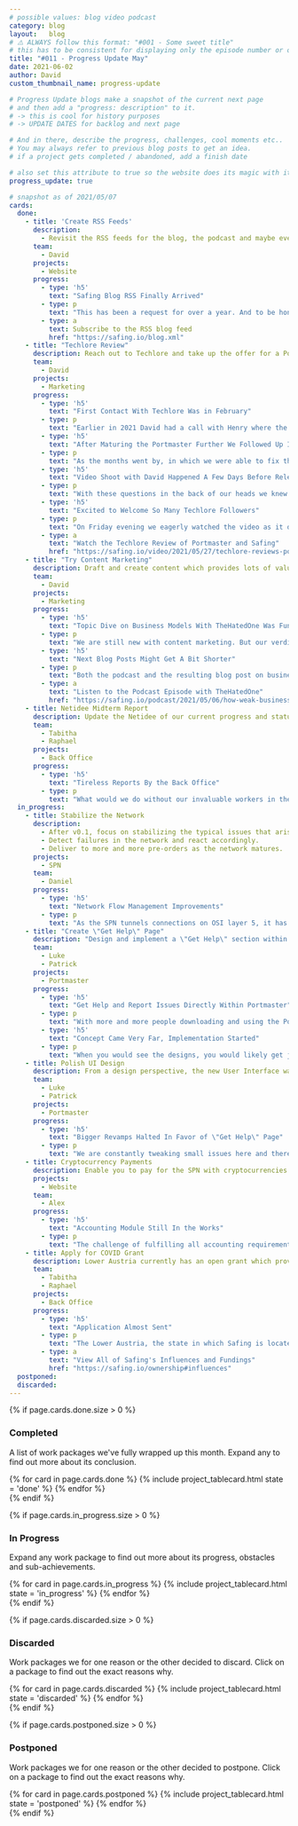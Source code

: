 ```yaml
---
# possible values: blog video podcast
category: blog
layout:   blog
# ⚠️ ALWAYS follow this format: "#001 - Some sweet title"
# this has to be consistent for displaying only the episode number or only the title
title: "#011 - Progress Update May"
date: 2021-06-02
author: David
custom_thumbnail_name: progress-update

# Progress Update blogs make a snapshot of the current next page
# and then add a "progress: description" to it.
# -> this is cool for history purposes
# -> UPDATE DATES for backlog and next page

# And in there, describe the progress, challenges, cool moments etc..
# You may always refer to previous blog posts to get an idea.
# if a project gets completed / abandoned, add a finish date

# also set this attribute to true so the website does its magic with it
progress_update: true

# snapshot as of 2021/05/07
cards:
  done:
    - title: 'Create RSS Feeds'
      description:
        - Revisit the RSS feeds for the blog, the podcast and maybe even the newsletter. We'll see. Make them work.
      team:
        - David
      projects:
        - Website
      progress:
        - type: 'h5'
          text: "Safing Blog RSS Finally Arrived"
        - type: p
          text: "This has been a request for over a year. And to be honest, the reason we never added this was kinda silly: Since progress update posts (like the one you are reading now) heavily rely on CSS tricks in order to support noJS, a RSS reader cannot properly format the progress update. Instead it displays a rather broken blog post. With no easy solution in sight, the RSS feed just got postponed indefinitely. But after finally revisiting this topic we came up with a simple solution. Just add a disclaimer to progress update posts that they are only viewable in the web-view. Problem solved. Proper communication, and finally a RSS feed everyone can subscribe to."
        - type: a
          text: Subscribe to the RSS blog feed
          href: "https://safing.io/blog.xml"
    - title: "Techlore Review"
      description: Reach out to Techlore and take up the offer for a Portmaster/Safing review. Prepare everything as best as we can so the experience is smooth to increase the chances of a positive verdict.
      team:
        - David
      projects:
        - Marketing
      progress:
        - type: 'h5'
          text: "First Contact With Techlore Was in February"
        - type: p
          text: "Earlier in 2021 David had a call with Henry where the offer of an external review came up. Henry was very clear: there was no way we could influence anything they researched, said, or what the overall \"verdict\" they would give of Safing and the products. Given the state of the Portmaster at that time, we did not feel confident our product was ready to be tested and investigated. We asked if we could follow up at a later point, which was fine with them."
        - type: 'h5'
          text: "After Maturing the Portmaster Further We Followed Up In Late April"
        - type: p
          text: "As the months went by, in which we were able to fix the Portmaster's rough bugs and issues with our earliest adopters, we slowly came to a point where we felt satisfied enough for a review. David contacted Henry and said we would be ready in May. After some back and forth Henry communicated Techlore's timeline on the matter, video scheduled to be released on May the 21st. Now this was really going to happen. We were both excited and nervous: Techlore is a known voice in the privacy community, which is 100% our target group. What would they think? Would they like what they saw?"
        - type: 'h5'
          text: "Video Shoot with David Happened A Few Days Before Release"
        - type: p
          text: "With these questions in the back of our heads we knew we could not do more than just wait and see - and it does not get boring at Safing anyway, our work-stack is always piled high. The week before the release Henry reached out and asked if one of us would feel comfortable to be on camera and answer some questions. David agreed and scheduled the recording for Monday before the video dropped. Questions were sent beforehand and after the shot Techlore cut and edited parts into the video as they saw fit."
        - type: 'h5'
          text: "Excited to Welcome So Many Techlore Followers"
        - type: p
          text: "On Friday evening we eagerly watched the video as it dropped and were thrilled seeing the Techlore team liked what they found at Safing. And so many viewers came by and gave the Portmaster a shot. We are super thankful for all the reports and feedback we have received through this channel! It was an intense weekend, but that was a nice problem to have. Thanks Techlore For the Review - continue doing you!"
        - type: a
          text: "Watch the Techlore Review of Portmaster and Safing"
          href: "https://safing.io/video/2021/05/27/techlore-reviews-portmaster-safing/"
    - title: "Try Content Marketing"
      description: Draft and create content which provides lots of value to the readers. Co-op with others from the scene, participate in the discussion and through that, indirectly spread the awareness of Safing.
      team:
        - David
      projects:
        - Marketing
      progress:
        - type: 'h5'
          text: "Topic Dive on Business Models With TheHatedOne Was Fun"
        - type: p
          text: "We are still new with content marketing. But our verdict on the matter is that it is fun to do. The research on the matter and the discussion with TheHatedOne was really valuable to us, and we hope for our readers and listeners too. We definitely want to make more of these. With whom? Well, you will have to wait and see - and feel free to reach out, we always enjoy connecting with other advocates from the scene who might want to join a talk."
        - type: 'h5'
          text: "Next Blog Posts Might Get A Bit Shorter"
        - type: p
          text: "Both the podcast and the resulting blog post on business models got really long. And while I (David) have no issue with a longer podcast episode, I want to experiment a bit more with shorter blog posts. Deliver the point with fewer words. We will see what happens, but for now this trial is completed. We will keep you posted - oh, and you can always just subscribe to the RSS feed now ;)"
        - type: a
          text: "Listen to the Podcast Episode with TheHatedOne"
          href: "https://safing.io/podcast/2021/05/06/how-weak-business-models-corrupt-privacy-projects/"
    - title: Netidee Midterm Report
      description: Update the Netidee of our current progress and status. Also write blog posts for the netidee platform.
      team:
        - Tabitha
        - Raphael
      projects:
        - Back Office
      progress:
        - type: 'h5'
          text: "Tireless Reports By the Back Office"
        - type: p
          text: "What would we do without our invaluable workers in the back office? This month we submitted the midterm report of the current grant period with Netidee. Short side-story, Netidee was our first ever granter. Only with them were we able to kick things off. Super thankful for their grants who cover some of the research costs to this day!"
  in_progress:
    - title: Stabilize the Network
      description:
        - After v0.1, focus on stabilizing the typical issues that arise with early software. Fix bugs, improve performance & stability.
        - Detect failures in the network and react accordingly.
        - Deliver to more and more pre-orders as the network matures.
      projects:
        - SPN
      team:
        - Daniel
      progress:
        - type: 'h5'
          text: "Network Flow Management Improvements"
        - type: p
          text: "As the SPN tunnels connections on OSI layer 5, it has to take care of network flow and congestion management itself. Taking this further, as the SPN allows the creation of multi-hop tunnels that split mid-way in a tree like fashion, the network flow management has to keep tabs on all these buffers in order to guarantee smooth passage through the network at all times. Daniel found some flaws in an earlier design and started improving this vital aspect of the SPN this month."
    - title: "Create \"Get Help\" Page"
      description: "Design and implement a \"Get Help\" section within the Portmaster so users can easily get help with issues or even smoothly report issues directly within the app."
      team:
        - Luke
        - Patrick
      projects:
        - Portmaster
      progress:
        - type: 'h5'
          text: "Get Help and Report Issues Directly Within Portmaster"
        - type: p
          text: "With more and more people downloading and using the Portmaster, it became clear that not too many users give feedback via GitHub or mail. This is totally fine, since not everybody is geeky enough to join and understand GitHub. But we do want to include as many views as possible. That is why we Luke and Patrick are working on a feature where it is not only possible to easily get help from within the Portmaster, but also send us bug reports and suggestions with a few clicks. No account required."
        - type: 'h5'
          text: "Concept Came Very Far, Implementation Started"
        - type: p
          text: "When you would see the designs, you would likely get just as excited as we are. We cannot describe everything this big feature will include, as it is best shown. But so much be told already: the designs are 🔥 and Patrick already started implementing parts of it. Stay tuned!"
    - title: Polish UI Design
      description: From a design perspective, the new User Interface was simply the minimal viable product. Go through each page and element in order to bring it up to speed with the concept design.
      team:
        - Luke
        - Patrick
      projects:
        - Portmaster
      progress:
        - type: 'h5'
          text: "Bigger Revamps Halted In Favor of \"Get Help\" Page"
        - type: p
          text: "We are constantly tweaking small issues here and there, but bigger revamps in the UI will have to wait until the \"Get Help\" page is launched."
    - title: Cryptocurrency Payments
      description: Enable you to pay for the SPN with cryptocurrencies such as Bitcoin, Ethereum and Monero
      projects:
        - Website
      team:
        - Alex
      progress:
        - type: 'h5'
          text: "Accounting Module Still In the Works"
        - type: p
          text: "The challenge of fulfilling all accounting requirements for crypto payments is still in the works. Alex already completed an extensive specification of the feature and is currently working on implementation. We will keep you in the loop."
    - title: Apply for COVID Grant
      description: Lower Austria currently has an open grant which provides funds to companies who are making positive efforts within the COVID pandemic. With so much of our lives moving online, online privacy is becoming more important than ever. Apply for this grant.
      team:
        - Tabitha
        - Raphael
      projects:
        - Back Office
      progress:
        - type: 'h5'
          text: "Application Almost Sent"
        - type: p
          text: "The Lower Austria, the state in which Safing is located, opened up a grant for companies who work on positive efforts within the COVID pandemic. With so much of our lives going digital, online privacy has become more important than ever. Tabi and Raphael worked on applying and it is to be seen whether they accept us or not. If we receive money from them, we will naturally update our influences section."
        - type: a
          text: "View All of Safing's Influences and Fundings"
          href: "https://safing.io/ownership#influences"
  postponed:
  discarded:
---
```



<div>
  {% if page.cards.done.size > 0 %}
    <div class="pt-12">
      <div style="max-width: 750px; margin-top: 3rem; margin: auto;">
        <h3 >Completed</h3>
        <p>A list of work packages we've fully wrapped up this month. Expand any to find out more about its conclusion.</p>
      </div>
      <div class="pt-10 blogwrapper">
        {% for card in page.cards.done %}
          {% include project_tablecard.html state = 'done' %}
        {% endfor %}
      </div>
    </div>
  {% endif %}

  {% if page.cards.in_progress.size > 0 %}
    <div class="pt-12">
      <div style="max-width: 750px; margin-top: 3rem; margin: auto;">
        <h3 >In Progress</h3>
        <p>Expand any work package to find out more about its progress, obstacles and sub-achievements.</p>
      </div>
      <div class="pt-10 blogwrapper">
        {% for card in page.cards.in_progress %}
          {% include project_tablecard.html state = 'in_progress' %}
        {% endfor %}
      </div>
    </div>
  {% endif %}

  {% if page.cards.discarded.size > 0 %}
    <div class="pt-12">
      <div style="max-width: 750px; margin-top: 3rem; margin: auto;">
        <h3 >Discarded</h3>
        <p>Work packages we for one reason or the other decided to discard. Click on a package to find out the exact reasons why.</p>
      </div>
      <div class="pt-10 blogwrapper">
        {% for card in page.cards.discarded %}
          {% include project_tablecard.html state = 'discarded' %}
        {% endfor %}
      </div>
    </div>
  {% endif %}

  {% if page.cards.postponed.size > 0 %}
    <div class="pt-12">
      <div style="max-width: 750px; margin-top: 3rem; margin: auto;">
        <h3 >Postponed</h3>
        <p>Work packages we for one reason or the other decided to postpone. Click on a package to find out the exact reasons why.</p>
      </div>
      <div class="pt-10 blogwrapper">
        {% for card in page.cards.postponed %}
          {% include project_tablecard.html state = 'postponed' %}
        {% endfor %}
      </div>
    </div>
  {% endif %}
</div>
